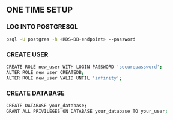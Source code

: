 ## ONE TIME SETUP
### LOG INTO POSTGRESQL
```bash
psql -U postgres -h <RDS-DB-endpoint> --password
```

### CREATE USER
```bash
CREATE ROLE new_user WITH LOGIN PASSWORD 'securepassword';
ALTER ROLE new_user CREATEDB;
ALTER ROLE new_user VALID UNTIL 'infinity';
```

### CREATE DATABASE
```bash
CREATE DATABASE your_database;
GRANT ALL PRIVILEGES ON DATABASE your_database TO your_user;
```